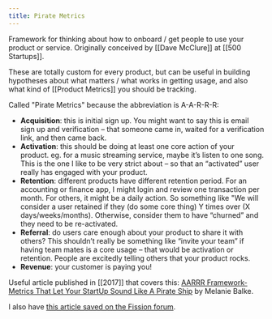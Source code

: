 ```yaml
---
title: Pirate Metrics
---
```

Framework for thinking about how to onboard / get people to use your product or service. Originally conceived by [[Dave McClure]] at [[500 Startups]].

These are totally custom for every product, but can be useful in building hypotheses about what matters / what works in getting usage, and also what kind of [[Product Metrics]] you should be tracking.

Called "Pirate Metrics" because the abbreviation is A-A-R-R-R:

* **Acquisition**: this is initial sign up. You might want to say this is email sign up and verification – that someone came in, waited for a verification link, and then came back.
* **Activation**: this should be doing at least one core action of your product. eg. for a music streaming service, maybe it’s listen to one song. This is the one I like to be very strict about – so that an “activated” user really has engaged with your product.
* **Retention**: different products have different retention period. For an accounting or finance app, I might login and review one transaction per month. For others, it might be a daily action. So something like "We will consider a user retained if they (do some core thing) Y times over (X days/weeks/months). Otherwise, consider them to have “churned” and they need to be re-activated.
* **Referral**: do users care enough about your product to share it with others? This shouldn’t really be something like “invite your team” if having team mates is a core usage – that would be activation or retention. People are excitedly telling others that your product rocks.
* **Revenue**: your customer is paying you!

Useful article published in [[2017]] that covers this: [AARRR Framework- Metrics That Let Your StartUp Sound Like A Pirate Ship](https://medium.com/@ms.mbalke/aarrr-framework-metrics-that-let-your-startup-sound-like-a-pirate-ship-e91d4082994b) by Melanie Balke.

I also have [this article saved on the Fission forum](https://talk.fission.codes/t/aarrr-framework-metrics-that-let-your-startup-sound-like-a-pirate-ship/174).